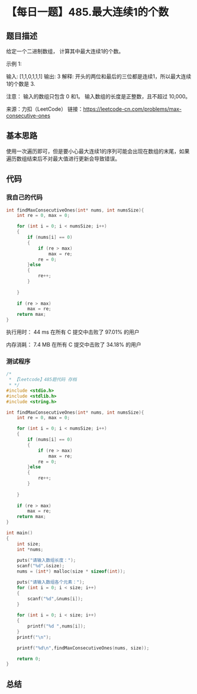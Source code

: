# 【每日一题】485.最大连续1的个数

## 题目描述

给定一个二进制数组， 计算其中最大连续1的个数。

示例 1:

输入: [1,1,0,1,1,1]
输出: 3
解释: 开头的两位和最后的三位都是连续1，所以最大连续1的个数是 3.

注意：
输入的数组只包含 0 和1。
输入数组的长度是正整数，且不超过 10,000。

来源：力扣（LeetCode）
链接：https://leetcode-cn.com/problems/max-consecutive-ones

## 基本思路

使用一次遍历即可，但是要小心最大连续1的序列可能会出现在数组的末尾，如果遍历数组结束后不对最大值进行更新会导致错误。

## 代码

### 我自己的代码

```c++
int findMaxConsecutiveOnes(int* nums, int numsSize){
    int re = 0, max = 0;

    for (int i = 0; i < numsSize; i++)
    {
        if (nums[i] == 0)
        {
            if (re > max)
                max = re;
            re = 0;
        }else
        {
            re++;
        }
        
    }
    
    if (re > max)
        max = re;
    return max;
}
```

执行用时：
44 ms
在所有 C 提交中击败了 97.01% 的用户

内存消耗：
7.4 MB
在所有 C 提交中击败了 34.18% 的用户

### 测试程序

```c++
/*
 * 【leetcode】485题代码 存档
 * */
#include <stdio.h>
#include <stdlib.h>
#include <string.h>

int findMaxConsecutiveOnes(int* nums, int numsSize){
    int re = 0, max = 0;

    for (int i = 0; i < numsSize; i++)
    {
        if (nums[i] == 0)
        {
            if (re > max)
                max = re;
            re = 0;
        }else
        {
            re++;
        }
        
    }
    
    if (re > max)
        max = re;
    return max;
}

int main()
{
    int size;
    int *nums;
    
    puts("请输入数组长度：");
    scanf("%d",&size);
    nums = (int*) malloc(size * sizeof(int));

    puts("请输入数组各个元素：");
    for (int i = 0; i < size; i++)
    {
        scanf("%d",&nums[i]);
    }
    
    for (int i = 0; i < size; i++)
    {
        printf("%d ",nums[i]);
    }
    printf("\n");

    printf("%d\n",findMaxConsecutiveOnes(nums, size));

    return 0;
}
```

## 总结